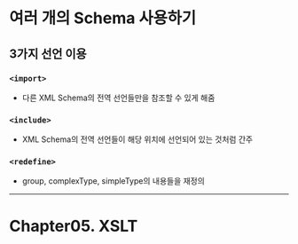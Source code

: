 # 여러 개의 Schema 사용하기
## 3가지 선언 이용

### `<import>`
  + 다른 XML Schema의 전역 선언들만을 참조할 수 있게 해줌
### `<include>`
+ XML Schema의 전역 선언들이 <include> 해당 위치에 선언되어 있는 것처럼 간주
### `<redefine>`
+ group, complexType, simpleType의 내용들을 재정의
---

# Chapter05. XSLT
